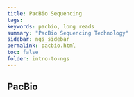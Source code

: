 ```yaml
---
title: PacBio Sequencing
tags: 
keywords: pacbio, long reads
summary: "PacBio Sequencing Technology"
sidebar: ngs_sidebar
permalink: pacbio.html
toc: false
folder: intro-to-ngs
---
```


## PacBio
